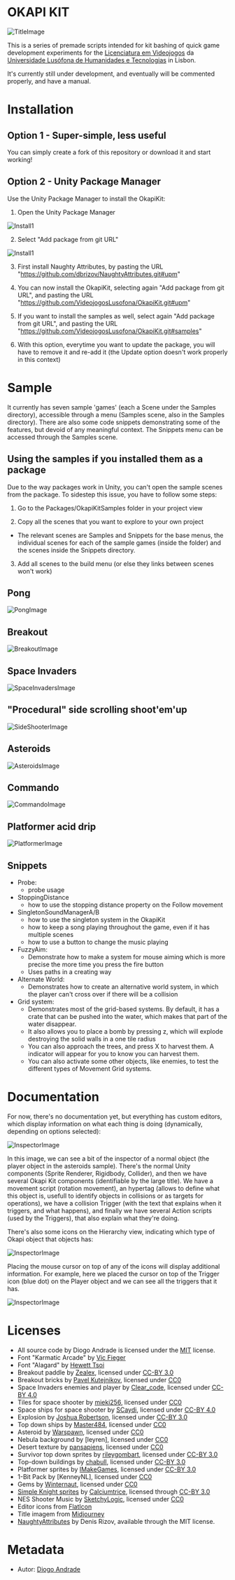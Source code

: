 # OKAPI KIT

![TitleImage](Screenshots/title.png)

This is a series of premade scripts intended for kit bashing of quick game development experiments for the  [Licenciatura em Videojogos][lv] da [Universidade Lusófona de Humanidades e Tecnologias][ULHT] in Lisbon.

It's currently still under development, and eventually will be commented properly, and have a manual.

#
# Installation

## Option 1 - Super-simple, less useful

You can simply create a fork of this repository or download it and start working!

## Option 2 - Unity Package Manager

Use the Unity Package Manager to install the OkapiKit:

1. Open the Unity Package Manager

![Install1](Screenshots/install01.png)

2. Select "Add package from git URL"

![Install1](Screenshots/install02.png)

3. First install Naughty Attributes, by pasting the URL "https://github.com/dbrizov/NaughtyAttributes.git#upm"

4. You can now install the OkapiKit, selecting again "Add package from git URL", and pasting the URL "https://github.com/VideojogosLusofona/OkapiKit.git#upm"

5. If you want to install the samples as well, select again "Add package from git URL", and pasting the URL "https://github.com/VideojogosLusofona/OkapiKit.git#samples"

6. With this option, everytime you want to update the package, you will have to remove it and re-add it (the Update option doesn't work properly in this context)

# Sample

It currently has seven sample 'games' (each a Scene under the Samples directory), accessible through a menu (Samples scene, also in the Samples directory).
There are also some code snippets demonstrating some of the features, but devoid of any meaningful context. The Snippets menu can be accessed through the Samples scene.

## Using the samples if you installed them as a package

Due to the way packages work in Unity, you can't open the sample scenes from the package.
To sidestep this issue, you have to follow some steps:

1. Go to the Packages/OkapiKitSamples folder in your project view

2. Copy all the scenes that you want to explore to your own project
  - The relevant scenes are Samples and Snippets for the base menus, the individual scenes for each of the sample games (inside the folder) and the scenes inside the Snippets directory.

3. Add all scenes to the build menu (or else they links between scenes won't work)

## Pong

![PongImage](Screenshots/pong.png)

## Breakout

![BreakoutImage](Screenshots/breakout.png)

## Space Invaders

![SpaceInvadersImage](Screenshots/spaceinvaders.png)

## "Procedural" side scrolling shoot'em'up

![SideShooterImage](Screenshots/sideshooter.png)

## Asteroids

![AsteroidsImage](Screenshots/asteroids.png)

## Commando

![CommandoImage](Screenshots/commando.png)

## Platformer acid drip

![PlatformerImage](Screenshots/platformer.png)

## Snippets

- Probe: 
  - probe usage
- StoppingDistance
  - how to use the stopping distance property on the Follow movement
- SingletonSoundManagerA/B
  - how to use the singleton system in the OkapiKit
  - how to keep a song playing throughout the game, even if it has multiple scenes
  - how to use a button to change the music playing
- FuzzyAim:
  - Demonstrate how to make a system for mouse aiming which is more precise the more time you press the fire button
  - Uses paths in a creating way
- Alternate World:
  - Demonstrates how to create an alternative world system, in which the player can't cross over if there will be a
    collision
- Grid system:
  - Demonstrates most of the grid-based systems. By default, it has a crate that can be pushed into the water, which makes that part of the water disappear.
  - It also allows you to place a bomb by pressing z, which will explode destroying the solid walls in a one tile radius
  - You can also approach the trees, and press X to harvest them. A indicator will appear for you to know you can harvest them.
  - You can also activate some other objects, like enemies, to test the different types of Movement Grid systems.

# Documentation

For now, there's no documentation yet, but everything has custom editors, which display information on what each thing is doing (dynamically, depending on options selected):

![InspectorImage](Screenshots/inspector.png)

In this image, we can see a bit of the inspector of a normal object (the player object in the asteroids sample). There's the normal Unity components (Sprite Renderer, Rigidbody, Collider), and then we have 
several Okapi Kit components (identifiable by the large title). We have a movement script (rotation movement), an hypertag (allows to define what this object is, usefull to identify objects in collisions or
as targets for operations), we have a collision Trigger (with the text that explains when it triggers,
and what happens), and finally we have several Action scripts (used by the Triggers), that also explain what they're doing.

There's also some icons on the Hierarchy view, indicating which type of Okapi object that objects has:

![InspectorImage](Screenshots/hierarchy01.png)

Placing the mouse cursor on top of any of the icons will display additional information. For example, here we placed the
cursor on top of the Trigger icon (blue dot) on the Player object and we can see all the triggers that it has.

![InspectorImage](Screenshots/hierarchy02.png)

#
# Licenses

* All source code by Diogo Andrade is licensed under the [MIT] license.
* Font "Karmatic Arcade" by [Vic Fieger]
* Font "Alagard" by [Hewett Tsoi]
* Breakout paddle by [Zealex], licensed under [CC-BY 3.0]
* Breakout bricks by [Pavel Kutejnikov], licensed under [CC0]
* Space Invaders enemies and player by [Clear_code], licensed under [CC-BY 4.0]
* Tiles for space shooter by [mieki256], licensed under [CC0]
* Space ships for space shooter by [SCaydi], licensed under [CC-BY 4.0]
* Explosion by [Joshua Robertson], licensed under [CC-BY 3.0]
* Top down ships by [Master484], licensed under [CC0]
* Asteroid by [Warspawn], licensed under [CC0]
* Nebula background by [leyren], licensed under [CC0]
* Desert texture by [pansapiens], licensed under [CC0]
* Survivor top down sprites by [rileygombart], licensed under [CC-BY 3.0]
* Top-down buildings by [chabull], licensed under [CC-BY 3.0]
* Platformer sprites by [IMakeGames], licensed under [CC-BY 3.0]
* 1-Bit Pack by [KenneyNL], licensed under [CC0]
* Gems by [Winternaut], licensed under [CC0]
* [Simple Knight sprites](https://opengameart.org/content/simple-knight) by [Calciumtrice](https://opengameart.org/users/calciumtrice), licensed through [CC-BY 3.0](https://creativecommons.org/licenses/by/3.0/)
* NES Shooter Music by [SketchyLogic], licensed under [CC0]
* Editor icons from [FlatIcon]
* Title imagem from [Midjourney]
* [NaughtyAttributes] by Denis Rizov, available through the MIT license.

#
# Metadata

* Autor: [Diogo Andrade]

[Diogo Andrade]:https://github.com/DiogoDeAndrade
[NaughtyAttributes]:https://github.com/dbrizov/NaughtyAttributes
[ULHT]:https://www.ulusofona.pt/
[lv]:https://www.ulusofona.pt/licenciatura/videojogos
[Vic Fieger]:http://www.vicfieger.com/
[Hewett Tsoi]:https://www.dafont.com/pt/profile.php?user=698002
[Zealex]:https://opengameart.org/users/zealex
[Pavel Kutejnikov]:https://opengameart.org/users/kutejnikov
[Clear_code]:https://opengameart.org/users/clearcode
[mieki256]:https://opengameart.org/users/mieki256
[SCaydi]:https://opengameart.org/users/scaydi
[Joshua Robertson]:https://opengameart.org/users/jrob774
[Master484]:http://m484games.ucoz.com/
[Warspawn]:https://opengameart.org/users/warspawn
[pansapiens]:https://opengameart.org/users/pansapiens
[rileygombart]:https://opengameart.org/users/rileygombart
[chabull]:https://opengameart.org/users/chabull
[IMakeGames]:http://www.imake-games.com/
[Winternaut]:https://opengameart.org/users/winternaut
[SketchyLogic]:https://opengameart.org/users/sketchylogic
[CC0]:https://creativecommons.org/publicdomain/zero/1.0/
[CC-BY 3.0]:https://creativecommons.org/licenses/by/3.0/
[CC-BY 4.0]:https://creativecommons.org/licenses/by/4.0/
[MIT]:LICENSE
[FlatIcon]:Flaticon.com
[Midjourney]:https://midjourney.com/
